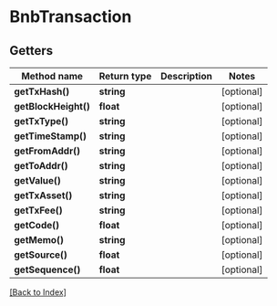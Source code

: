 # BnbTransaction

## Getters

Method name | Return type | Description | Notes
------------ | ------------- | ------------- | -------------
**getTxHash()** | **string** |  | [optional]
**getBlockHeight()** | **float** |  | [optional]
**getTxType()** | **string** |  | [optional]
**getTimeStamp()** | **string** |  | [optional]
**getFromAddr()** | **string** |  | [optional]
**getToAddr()** | **string** |  | [optional]
**getValue()** | **string** |  | [optional]
**getTxAsset()** | **string** |  | [optional]
**getTxFee()** | **string** |  | [optional]
**getCode()** | **float** |  | [optional]
**getMemo()** | **string** |  | [optional]
**getSource()** | **float** |  | [optional]
**getSequence()** | **float** |  | [optional]

[[Back to Index]](../index.md)
